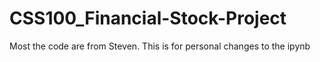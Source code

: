 # CSS100_Financial-Stock-Project

Most the code are from Steven. This is for personal changes to the ipynb
